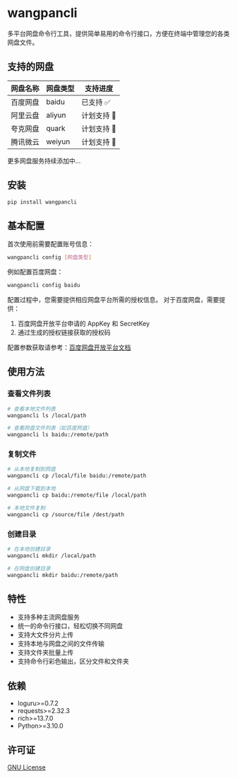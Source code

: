 # wangpancli

多平台网盘命令行工具，提供简单易用的命令行接口，方便在终端中管理您的各类网盘文件。

## 支持的网盘

| 网盘名称 | 网盘类型 | 支持进度 |
|---------|-------|---------|
| 百度网盘 | baidu | 已支持 ✅ |
| 阿里云盘 | aliyun | 计划支持 🚧 |
| 夸克网盘 | quark | 计划支持 🚧 |
| 腾讯微云 | weiyun | 计划支持 🚧 |

更多网盘服务持续添加中...

## 安装

```bash
pip install wangpancli
```

## 基本配置

首次使用前需要配置账号信息：

```bash
wangpancli config [网盘类型]
```

例如配置百度网盘：

```bash
wangpancli config baidu
```

配置过程中，您需要提供相应网盘平台所需的授权信息。
对于百度网盘，需要提供：
1. 百度网盘开放平台申请的 AppKey 和 SecretKey
2. 通过生成的授权链接获取的授权码

配置参数获取请参考：[百度网盘开放平台文档](https://pan.baidu.com/union/doc/ol0rsap9s)

## 使用方法

### 查看文件列表

```bash
# 查看本地文件列表
wangpancli ls /local/path

# 查看网盘文件列表（如百度网盘）
wangpancli ls baidu:/remote/path
```

### 复制文件

```bash
# 从本地复制到网盘
wangpancli cp /local/file baidu:/remote/path

# 从网盘下载到本地
wangpancli cp baidu:/remote/file /local/path

# 本地文件复制
wangpancli cp /source/file /dest/path
```

### 创建目录

```bash
# 在本地创建目录
wangpancli mkdir /local/path

# 在网盘创建目录
wangpancli mkdir baidu:/remote/path
```

## 特性

- 支持多种主流网盘服务
- 统一的命令行接口，轻松切换不同网盘
- 支持大文件分片上传
- 支持本地与网盘之间的文件传输
- 支持文件夹批量上传
- 支持命令行彩色输出，区分文件和文件夹

## 依赖

- loguru>=0.7.2
- requests>=2.32.3
- rich>=13.7.0
- Python>=3.10.0

## 许可证

[GNU License](LICENSE)